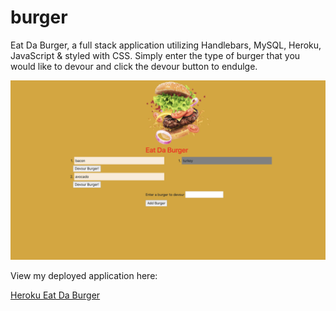 # burger

Eat Da Burger, a full stack application utilizing Handlebars, MySQL, Heroku, JavaScript & styled with CSS. Simply enter the type of burger that you would like to devour and click the devour button to endulge. 


<img src="public/assets/img/eatdaburger.jpg" alt="Screenshot"/>




View my deployed application here:

<a href="https://enigmatic-castle-34609.herokuapp.com">Heroku Eat Da Burger</a>